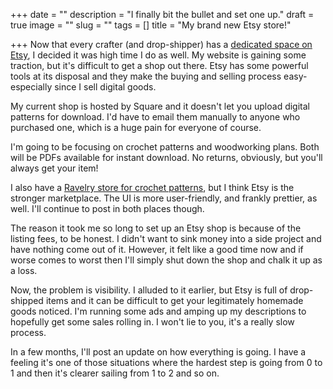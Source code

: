 +++
date = ""
description = "I finally bit the bullet and set one up."
draft = true
image = ""
slug = ""
tags = []
title = "My brand new Etsy store!"

+++
Now that every crafter (and drop-shipper) has a [dedicated space on Etsy](https://www.etsy.com/shop/CodysCraftyCo), I decided it was high time I do as well. My website is gaining some traction, but it's difficult to get a shop out there. Etsy has some powerful tools at its disposal and they make the buying and selling process easy- especially since I sell digital goods.

My current shop is hosted by Square and it doesn't let you upload digital patterns for download. I'd have to email them manually to anyone who purchased one, which is a huge pain for everyone of course.

I'm going to be focusing on crochet patterns and woodworking plans. Both will be PDFs available for instant download. No returns, obviously, but you'll always get your item!

I also have a [Ravelry store for crochet patterns](https://www.ravelry.com/stores/codys-craft-corner), but I think Etsy is the stronger marketplace. The UI is more user-friendly, and frankly prettier, as well. I'll continue to post in both places though.

The reason it took me so long to set up an Etsy shop is because of the listing fees, to be honest. I didn't want to sink money into a side project and have nothing come out of it. However, it felt like a good time now and if worse comes to worst then I'll simply shut down the shop and chalk it up as a loss.

Now, the problem is visibility. I alluded to it earlier, but Etsy is full of drop-shipped items and it can be difficult to get your legitimately homemade goods noticed. I'm running some ads and amping up my descriptions to hopefully get some sales rolling in. I won't lie to you, it's a really slow process.

In a few months, I'll post an update on how everything is going. I have a feeling it's one of those situations where the hardest step is going from 0 to 1 and then it's clearer sailing from 1 to 2 and so on.